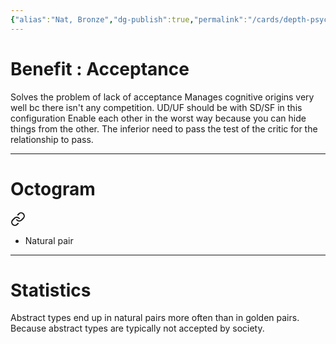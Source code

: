 ```yaml
---
{"alias":"Nat, Bronze","dg-publish":true,"permalink":"/cards/depth-psychology-theory/natural-pair/","dgPassFrontmatter":true,"created":"2022-12-21T11:22:42.871+01:00","updated":"2023-05-26T20:02:58.741+02:00"}
---
```


# Benefit : Acceptance 

Solves the problem of lack of acceptance
Manages cognitive origins very well bc there isn't any competition. 
UD/UF should be with SD/SF in this configuration
Enable each other in the worst way because you can hide things from the other.
The inferior need to pass the test of the critic for the relationship to pass. 

---
# Octogram 

<div class="transclusion internal-embed is-loaded"><a class="markdown-embed-link" href="/cards/depth-psychology-theory/micro-origin/#2yvq6" aria-label="Open link"><svg xmlns="http://www.w3.org/2000/svg" width="24" height="24" viewBox="0 0 24 24" fill="none" stroke="currentColor" stroke-width="2" stroke-linecap="round" stroke-linejoin="round" class="svg-icon lucide-link"><path d="M10 13a5 5 0 0 0 7.54.54l3-3a5 5 0 0 0-7.07-7.07l-1.72 1.71"></path><path d="M14 11a5 5 0 0 0-7.54-.54l-3 3a5 5 0 0 0 7.07 7.07l1.71-1.71"></path></svg></a><div class="markdown-embed">



- Natural pair 

</div></div>

---
# Statistics

Abstract types end up in natural pairs more often than in golden pairs. Because abstract types are typically not accepted by society. 
